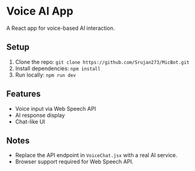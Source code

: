 # Voice AI App
A React app for voice-based AI interaction.

## Setup
1. Clone the repo: `git clone https://github.com/Srujan273/MicBot.git`
2. Install dependencies: `npm install`
3. Run locally: `npm run dev`

## Features
- Voice input via Web Speech API
- AI response display
- Chat-like UI

## Notes
- Replace the API endpoint in `VoiceChat.jsx` with a real AI service.
- Browser support required for Web Speech API.